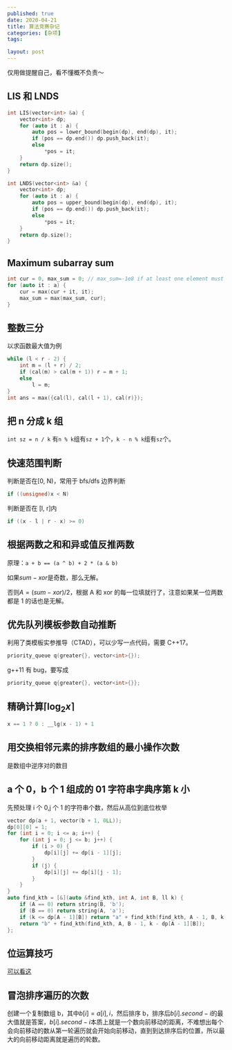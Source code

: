 ```yaml
---
published: true
date: 2020-04-21
title: 算法竞赛杂记
categories: [杂项]
tags:

layout: post
---
```

仅用做提醒自己，看不懂概不负责～


## LIS 和 LNDS

```cpp
int LIS(vector<int> &a) {
    vector<int> dp;
    for (auto it : a) {
        auto pos = lower_bound(begin(dp), end(dp), it);
        if (pos == dp.end()) dp.push_back(it);
        else
            *pos = it;
    }
    return dp.size();
}

int LNDS(vector<int> &a) {
    vector<int> dp;
    for (auto it : a) {
        auto pos = upper_bound(begin(dp), end(dp), it);
        if (pos == dp.end()) dp.push_back(it);
        else
            *pos = it;
    }
    return dp.size();
}
```

## Maximum subarray sum

```cpp
int cur = 0, max_sum = 0; // max_sum=-1e8 if at least one element must be chosen
for (auto it : a) {
    cur = max(cur + it, it);
    max_sum = max(max_sum, cur);
}
```
## 整数三分

以求函数最大值为例

```cpp
while (l < r - 2) {
    int m = (l + r) / 2;
    if (cal(m) > cal(m + 1)) r = m + 1;
    else
        l = m;
}
int ans = max({cal(l), cal(l + 1), cal(r)});
```

## 把 n 分成 k 组

`int sz = n / k`
有`n % k`组有`sz + 1`个，`k - n % k`组有`sz`个。

## 快速范围判断

判断是否在[0, N)，常用于 bfs/dfs 边界判断

```cpp
if ((unsigned)x < N)
```

判断是否在 [l, r]内
```cpp
if ((x - l | r - x) >= 0)
```

## 根据两数之和和异或值反推两数

原理：`a + b == (a ^ b) + 2 * (a & b)`

如果$sum-xor$是奇数，那么无解。

否则$A=(sum-xor)/2$，根据 A 和 xor 的每一位填就行了，注意如果某一位两数都是 1 的话也是无解。

## 优先队列模板参数自动推断

利用了类模板实参推导（CTAD），可以少写一点代码，需要 C++17。
```cpp
priority_queue q(greater{}, vector<int>{});
```

g++11 有 bug，要写成

```cpp
priority_queue q{greater{}, vector<int>{}};
```

## 精确计算$\lceil\log_2 x\rceil$

```cpp
x == 1 ? 0 : __lg(x - 1) + 1
```

## 用交换相邻元素的排序数组的最小操作次数

是数组中逆序对的数目

## a 个 0，b 个 1 组成的 01 字符串字典序第 k 小

先预处理 i 个 0,j 个 1 的字符串个数，然后从高位到底位枚举
```cpp
vector dp(a + 1, vector(b + 1, 0LL));
dp[0][0] = 1;
for (int i = 0; i <= a; i++) {
    for (int j = 0; j <= b; j++) {
        if (i > 0) {
            dp[i][j] += dp[i - 1][j];
        }
        if (j) {
            dp[i][j] += dp[i][j - 1];
        }
    }
}
auto find_kth = [&](auto &find_kth, int A, int B, ll k) {
    if (A == 0) return string(B, 'b');
    if (B == 0) return string(A, 'a');
    if (k <= dp[A - 1][B]) return "a" + find_kth(find_kth, A - 1, B, k);
    return "b" + find_kth(find_kth, A, B - 1, k - dp[A - 1][B]);
};
```

## 位运算技巧

[可以看这](https://baobaobear.github.io/post/20191012-binary-skill/)

## 冒泡排序遍历的次数

创建一个复制数组 b，其中$b[i]={a[i], i}$，然后排序 b，排序后$b[i].second-i$的最大值就是答案，$b[i].second-i$本质上就是一个数向前移动的距离，不难想出每个会向前移动的数从第一轮遍历就会开始向前移动，直到到达排序后的位置，所以最大的向前移动距离就是遍历的轮数。
